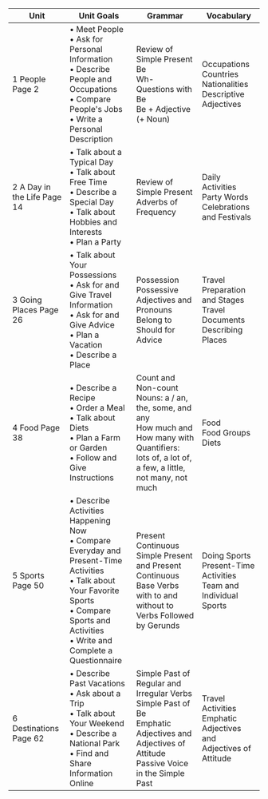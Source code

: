 | Unit | Unit Goals | Grammar | Vocabulary |
|------|------------|---------|------------|
| 1 People Page 2 | • Meet People<br>• Ask for Personal Information<br>• Describe People and Occupations<br>• Compare People's Jobs<br>• Write a Personal Description | Review of Simple Present Be<br>Wh- Questions with Be<br>Be + Adjective (+ Noun) | Occupations<br>Countries<br>Nationalities<br>Descriptive Adjectives |
| 2 A Day in the Life Page 14 | • Talk about a Typical Day<br>• Talk about Free Time<br>• Describe a Special Day<br>• Talk about Hobbies and Interests<br>• Plan a Party | Review of Simple Present<br>Adverbs of Frequency | Daily Activities<br>Party Words<br>Celebrations and Festivals |
| 3 Going Places Page 26 | • Talk about Your Possessions<br>• Ask for and Give Travel Information<br>• Ask for and Give Advice<br>• Plan a Vacation<br>• Describe a Place | Possession<br>Possessive Adjectives and Pronouns<br>Belong to<br>Should for Advice | Travel Preparation and Stages<br>Travel Documents<br>Describing Places |
| 4 Food Page 38 | • Describe a Recipe<br>• Order a Meal<br>• Talk about Diets<br>• Plan a Farm or Garden<br>• Follow and Give Instructions | Count and Non-count Nouns: a / an, the, some, and any<br>How much and How many with Quantifiers: lots of, a lot of, a few, a little, not many, not much | Food<br>Food Groups<br>Diets |
| 5 Sports Page 50 | • Describe Activities Happening Now<br>• Compare Everyday and Present-Time Activities<br>• Talk about Your Favorite Sports<br>• Compare Sports and Activities<br>• Write and Complete a Questionnaire | Present Continuous<br>Simple Present and Present Continuous<br>Base Verbs with to and without to<br>Verbs Followed by Gerunds | Doing Sports<br>Present-Time Activities<br>Team and Individual Sports |
| 6 Destinations Page 62 | • Describe Past Vacations<br>• Ask about a Trip<br>• Talk about Your Weekend<br>• Describe a National Park<br>• Find and Share Information Online | Simple Past of Regular and Irregular Verbs<br>Simple Past of Be<br>Emphatic Adjectives and Adjectives of Attitude<br>Passive Voice in the Simple Past | Travel Activities<br>Emphatic Adjectives and Adjectives of Attitude |